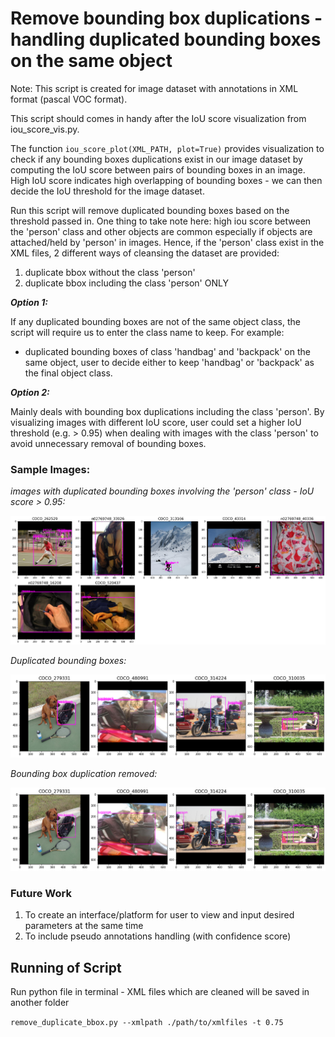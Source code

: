 # Remove bounding box duplications - handling duplicated bounding boxes on the same object
Note: This script is created for image dataset with annotations in XML format (pascal VOC format).

This script should comes in handy after the IoU score visualization from iou_score_vis.py.

The function `iou_score_plot(XML_PATH, plot=True)` provides visualization to check if any bounding boxes duplications exist in our image dataset by computing the IoU score between pairs of bounding boxes in an image. High IoU score indicates high overlapping of bounding boxes - we can then decide the IoU threshold for the image dataset.

Run this script will remove duplicated bounding boxes based on the threshold passed in. One thing to take note here: high iou score between the 'person' class and other objects are common especially if objects are attached/held by 'person' in images. Hence, if the 'person' class exist in the XML files, 2 different ways of cleansing the dataset are provided:

1. duplicate bbox without the class 'person'
2. duplicate bbox including the class 'person' ONLY

***Option 1:***

If any duplicated bounding boxes are not of the same object class, the script will require us to enter the class name to keep. For example:
- duplicated bounding boxes of class 'handbag' and 'backpack' on the same object, user to decide either to keep 'handbag' or 'backpack' as the final object class.

***Option 2:***

Mainly deals with bounding box duplications including the class 'person'. By visualizing images with different IoU score, user could set a higher IoU threshold (e.g. > 0.95) when dealing with images with the class 'person' to avoid unnecessary removal of bounding boxes.

### Sample Images:
*images with duplicated bounding boxes involving the 'person' class - IoU score > 0.95:*

![](png/person9500.png)

*Duplicated bounding boxes:*

![](png/duplicated_annotations.png)

*Bounding box duplication removed:*

![](png/removed_duplications.png)


### Future Work
1. To create an interface/platform for user to view and input desired parameters at the same time
2. To include pseudo annotations handling (with confidence score)

## Running of Script
Run python file in terminal - XML files which are cleaned will be saved in another folder

`remove_duplicate_bbox.py --xmlpath ./path/to/xmlfiles -t 0.75`
